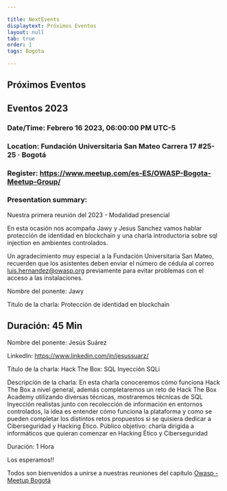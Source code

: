 ```yaml
---

title: NextEvents
displaytext: Próximos Eventos
layout: null
tab: true
order: 1
tags: Bogota

---
```


## Próximos Eventos

## Eventos 2023

### Date/Time: Febrero 16 2023, 06:00:00 PM UTC-5
### Location: Fundación Universitaria San Mateo Carrera 17 #25-25 · Bogotá
### Register: https://www.meetup.com/es-ES/OWASP-Bogota-Meetup-Group/
### Presentation summary:

Nuestra primera reunión del 2023 - Modalidad presencial

En esta ocasión nos acompaña Jawy y Jesus Sanchez vamos hablar protección de identidad en blockchain y una charla introductoria sobre sql injection en ambientes controlados.

Un agradecimiento muy especial a la Fundación Universitaria San Mateo, recuerden que los asistentes deben enviar el número de cédula al correo luis.hernandez@owasp.org previamente para evitar problemas con el acceso a las instalaciones.

Nombre del ponente: Jawy

Título de la charla: Protección de identidad en blockchain

Duración: 45 Min
------------------------

Nombre del ponente: Jesús Suárez

LinkedIn: https://www.linkedin.com/in/jesussuarz/

Título de la charla: Hack The Box: SQL Inyección SQLi

Descripción de la charla: En esta charla conoceremos cómo funciona Hack The Box a nivel general, además completaremos un reto de Hack The Box Academy utilizando diversas técnicas, mostraremos técnicas de SQL Inyección realistas junto con recolección de información en entornos controlados, la idea es entender cómo funciona la plataforma y como se pueden completar los distintos retos propuestos si se quisiera dedicar a Ciberseguridad y Hacking Ético.
Público objetivo: charla dirigida a informáticos que quieran comenzar en Hacking Ético y Ciberseguridad

Duración: 1 Hora

Los esperamos!!


Todos son bienvenidos a unirse a nuestras reuniones del capítulo
[Owasp - Meetup Bogotá](https://www.meetup.com/es-ES/OWASP-Bogota-Meetup-Group/)
